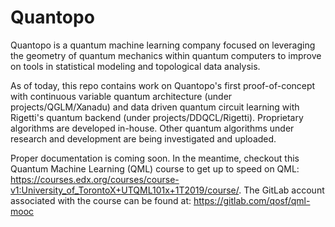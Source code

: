 # Quantopo

Quantopo is a quantum machine learning company focused on leveraging 
the geometry of quantum mechanics within quantum computers to improve 
on tools in statistical modeling and topological data analysis. 

As of today, this repo contains work on Quantopo's first proof-of-concept with continuous variable quantum architecture (under projects/QGLM/Xanadu) and data driven quantum circuit learning with Rigetti's quantum backend (under projects/DDQCL/Rigetti). Proprietary algorithms are developed in-house. Other quantum algorithms under research and development are being investigated and uploaded.

Proper documentation is coming soon. In the meantime, checkout this Quantum Machine Learning (QML) course to get up to speed on QML: https://courses.edx.org/courses/course-v1:University_of_TorontoX+UTQML101x+1T2019/course/. The GitLab account associated with the course can be found at: https://gitlab.com/qosf/qml-mooc
